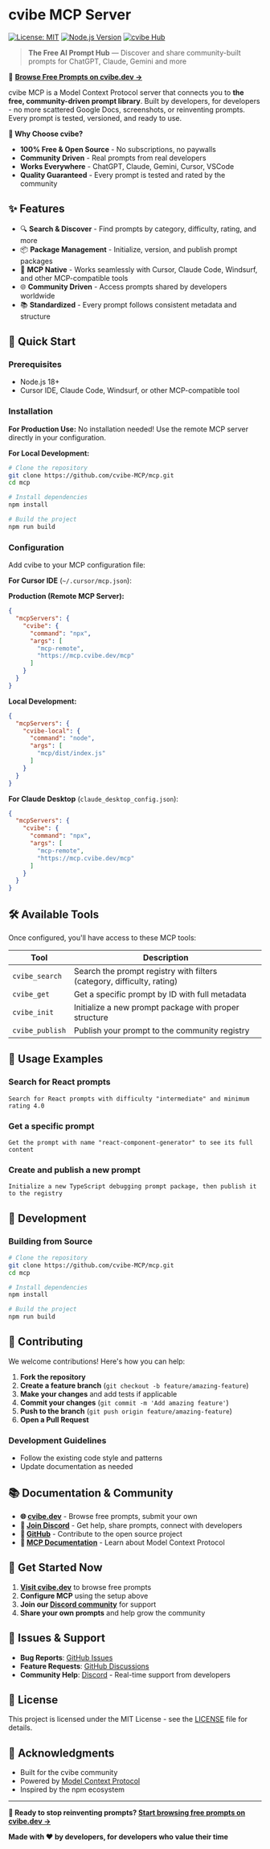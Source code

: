 # cvibe MCP Server

[![License: MIT](https://img.shields.io/badge/License-MIT-yellow.svg)](https://opensource.org/licenses/MIT)
[![Node.js Version](https://img.shields.io/badge/node-%3E%3D18.0.0-brightgreen)](https://nodejs.org/)
[![cvibe Hub](https://img.shields.io/badge/cvibe-Hub-blue?logo=data:image/svg+xml;base64,PHN2ZyB3aWR0aD0iMjQiIGhlaWdodD0iMjQiIHZpZXdCb3g9IjAgMCAyNCAyNCIgZmlsbD0ibm9uZSIgeG1sbnM9Imh0dHA6Ly93d3cudzMub3JnLzIwMDAvc3ZnIj4KPHBhdGggZD0iTTEyIDJMMTMuMDkgOC4yNkwyMCA5TDEzLjA5IDE1Ljc0TDEyIDIyTDEwLjkxIDE1Ljc0TDQgOUwxMC45MSA4LjI2TDEyIDJaIiBmaWxsPSJ3aGl0ZSIvPgo8L3N2Zz4K)](https://cvibe.dev)

> **The Free AI Prompt Hub** — Discover and share community-built prompts for ChatGPT, Claude, Gemini and more

🌟 **[Browse Free Prompts on cvibe.dev →](https://cvibe.dev)**

cvibe MCP is a Model Context Protocol server that connects you to **the free, community-driven prompt library**. Built by developers, for developers - no more scattered Google Docs, screenshots, or reinventing prompts. Every prompt is tested, versioned, and ready to use.

**🎯 Why Choose cvibe?**
- **100% Free & Open Source** - No subscriptions, no paywalls
- **Community Driven** - Real prompts from real developers
- **Works Everywhere** - ChatGPT, Claude, Gemini, Cursor, VSCode
- **Quality Guaranteed** - Every prompt is tested and rated by the community

## ✨ Features

- 🔍 **Search & Discover** - Find prompts by category, difficulty, rating, and more
- 📦 **Package Management** - Initialize, version, and publish prompt packages
- 🔌 **MCP Native** - Works seamlessly with Cursor, Claude Code, Windsurf, and other MCP-compatible tools
- 🌐 **Community Driven** - Access prompts shared by developers worldwide
- 📚 **Standardized** - Every prompt follows consistent metadata and structure

## 🚀 Quick Start

### Prerequisites

- Node.js 18+ 
- Cursor IDE, Claude Code, Windsurf, or other MCP-compatible tool

### Installation

**For Production Use:**
No installation needed! Use the remote MCP server directly in your configuration.

**For Local Development:**
```bash
# Clone the repository
git clone https://github.com/cvibe-MCP/mcp.git
cd mcp

# Install dependencies
npm install

# Build the project
npm run build
```

### Configuration

Add cvibe to your MCP configuration file:

**For Cursor IDE** (`~/.cursor/mcp.json`):

**Production (Remote MCP Server):**
```json
{
  "mcpServers": {
    "cvibe": {
      "command": "npx",
      "args": [
        "mcp-remote",
        "https://mcp.cvibe.dev/mcp"
      ]
    }
  }
}
```

**Local Development:**
```json
{
  "mcpServers": {
    "cvibe-local": {
      "command": "node",
      "args": [
        "mcp/dist/index.js"
      ]
    }
  }
}
```

**For Claude Desktop** (`claude_desktop_config.json`):
```json
{
  "mcpServers": {
    "cvibe": {
      "command": "npx",
      "args": [
        "mcp-remote",
        "https://mcp.cvibe.dev/mcp"
      ]
    }
  }
}
```

## 🛠️ Available Tools

Once configured, you'll have access to these MCP tools:

| Tool | Description |
|------|-------------|
| `cvibe_search` | Search the prompt registry with filters (category, difficulty, rating) |
| `cvibe_get` | Get a specific prompt by ID with full metadata |
| `cvibe_init` | Initialize a new prompt package with proper structure |
| `cvibe_publish` | Publish your prompt to the community registry |

## 📝 Usage Examples

### Search for React prompts
```
Search for React prompts with difficulty "intermediate" and minimum rating 4.0
```

### Get a specific prompt
```
Get the prompt with name "react-component-generator" to see its full content
```

### Create and publish a new prompt
```
Initialize a new TypeScript debugging prompt package, then publish it to the registry
```

## 🔧 Development

### Building from Source

```bash
# Clone the repository
git clone https://github.com/cvibe-MCP/mcp.git
cd mcp

# Install dependencies
npm install

# Build the project
npm run build
```

## 🤝 Contributing

We welcome contributions! Here's how you can help:

1. **Fork the repository**
2. **Create a feature branch** (`git checkout -b feature/amazing-feature`)
3. **Make your changes** and add tests if applicable
4. **Commit your changes** (`git commit -m 'Add amazing feature'`)
5. **Push to the branch** (`git push origin feature/amazing-feature`)
6. **Open a Pull Request**

### Development Guidelines

- Follow the existing code style and patterns
- Update documentation as needed

## 📚 Documentation & Community

- **🌐 [cvibe.dev](https://cvibe.dev)** - Browse free prompts, submit your own
- **💬 [Join Discord](https://discord.gg/xtzRyfky)** - Get help, share prompts, connect with developers
- **📂 [GitHub](https://github.com/cvibe-MCP/)** - Contribute to the open source project
- **📖 [MCP Documentation](https://modelcontextprotocol.io)** - Learn about Model Context Protocol

## 🚀 Get Started Now

1. **[Visit cvibe.dev](https://cvibe.dev)** to browse free prompts
2. **Configure MCP** using the setup above
3. **Join our [Discord community](https://discord.gg/xtzRyfky)** for support
4. **Share your own prompts** and help grow the community

## 🐛 Issues & Support

- **Bug Reports**: [GitHub Issues](https://github.com/cvibe-MCP/mcp/issues)
- **Feature Requests**: [GitHub Discussions](https://github.com/cvibe-MCP/mcp/discussions)
- **Community Help**: [Discord](https://discord.gg/xtzRyfky) - Real-time support from developers

## 📄 License

This project is licensed under the MIT License - see the [LICENSE](LICENSE) file for details.

## 🙏 Acknowledgments

- Built for the cvibe community
- Powered by [Model Context Protocol](https://modelcontextprotocol.io)
- Inspired by the npm ecosystem

---

**🎯 Ready to stop reinventing prompts? [Start browsing free prompts on cvibe.dev →](https://cvibe.dev)**

**Made with ❤️ by developers, for developers who value their time**